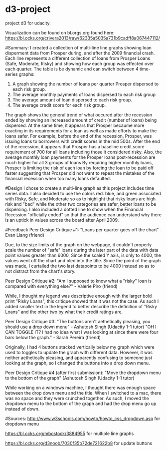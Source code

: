 # d3-project
project d3 for udacity.

Visualization can be found on bl.orgs.org found here: https://bl.ocks.org/crivera2013/raw/62335a5035a731b9cadff8a067447112/

#Summary:
I created a collection of multi-line line graphs showing loan disperment data from Prosper during, and after the 2009 financial crash.  Each line represents a different collection of loans from Prosper Loans (Safe, Moderate, Risky) and showing how each group was effected over each quarter.  The table is be dynamic and can switch between 4 time-series graphs:

1. A graph showing the number of loans per quarter Prosper dispersed to each risk group.
2. The average monthly payments of loans dispersed to each risk group
3. The average amount of loan dispersed to each risk group.
4. The average credit score for each risk group.

The graph shows the general trend of what occured after the recession ended by showing an increased amount of credit (number of loans) being dispersed.  At the same time, it appears that Prosper becaume more exacting in its requirements for a loan as well as made efforts to make the loans safer.  For example, before the end of the recession, Prosper, was issuing loans to borrowers with credit scores in the mid 500s. After the end of the recession, it appears that Prosper has a baseline credit score requirement of 700 for all loans including those it considered risky.  Also, the average monthly loan payments for the Prosper loans post-recession are much higher for all 3 groups of loans By requiring higher monthly loans, Prosper is limiting the risk of each loan by forcing the loan to be paid off faster suggesting that Prosper did not want to repeat the mistakes of the financial recession when too many loans defaulted.


#Design
I chose to create a multi-line graph as this project includes time series data.  I also decided to use the colors red. blue, and green associated with Risky, Safe, and Moderate so as to highlight that risky loans are high risk and "bad" while the other two categories are safer, better loans to be dispersing.  I also included a dotted line to show when the Financial Recession "officially ended" so that the audience can understand why there is an uptick in values across the board after April 2009. 

#Feedback
Peer Design Critique #1:
"Loans per quarter goes off the chart" - Evan Liang (friend)

Due, to the size limits of the graph on the webpage, it couldn't properly scale the number of "safe" loans during the later part of the data with data point values greater than 6000, Since the scaled Y axis, is only to 4000, the values went off the chart and bled into the title.  Since the point of the graph was made, I curtailed the two last datapoints to be 4000 instead so as to not distract from the chart's story.

Peer Design Critique #2:
"Am I supposed to know what a "risky" loan is compared with everything else?" - Valerie Piro (friend)

While, I thought my legend was descriptive enough with the larger bold print "Risky Loans", this critique showed that it was not the case.  As such I added smaller text in the legend to better describe the definition of "Risky Loans" and the other two by what their credit ratings are.

Peer Design Critique #3:
"The buttons aren't aethetically pleasing, you should use a drop down menu" - Ashutosh Singh (Udacity 1-1 tutor)
"OH I CAN TOGGLE IT? I had no idea what I was looking at since there were four bars below the graph." - Sarah Pereira (friend)

Originally, I had 4 buttons stacked vertically below my graph which were used to toggles to update the graph with different data.  However, it was neither aethetically pleasing, and apparently confusing to someone just looking at the graph, so I changed the buttons into a drop down menu.

Peer Design Critique #4 (after first submission):
"Move the dropdown menu to the bottom of the graph"  (Ashutosh Singh (Udacity 1-1 tutor)

While working on a windows machine, I thought there was enough space between the drop down menu and the title.  When I switched to a mac, there was no space and they were crunched together.  As such, I moved the dropdown menu to the bottom of the graph and had the drop menu go up instead of down.

#Sources:
http://www.w3schools.com/howto/howto_css_dropdown.asp  for dropdown menu

https://bl.ocks.org/mbostock/3884955  for multiple line graphs

https://bl.ocks.org/d3noob/7030f35b72de721622b8  for update buttons
